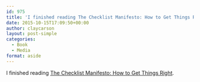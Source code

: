 ```yaml
---
id: 975
title: 'I finished reading The Checklist Manifesto: How to Get Things Right'
date: 2015-10-15T17:09:50+00:00
author: claycarson
layout: post-simple
categories: 
  - Book
  - Media
format: aside
---
```

I finished reading [The Checklist Manifesto: How to Get Things Right](http://amazon.com/exec/obidos/ASIN/0805091742/claycarson0c-20).<!--more-->